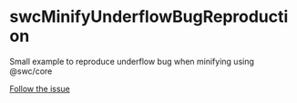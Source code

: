 # swcMinifyUnderflowBugReproduction
Small example to reproduce underflow bug when minifying using @swc/core

[Follow the issue](https://github.com/swc-project/swc/issues/4319)
